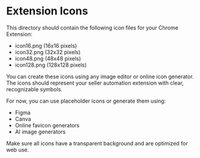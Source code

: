 # Extension Icons

This directory should contain the following icon files for your Chrome Extension:

-  icon16.png (16x16 pixels)
-  icon32.png (32x32 pixels)
-  icon48.png (48x48 pixels)
-  icon128.png (128x128 pixels)

You can create these icons using any image editor or online icon generator.
The icons should represent your seller automation extension with clear, recognizable symbols.

For now, you can use placeholder icons or generate them using:

-  Figma
-  Canva
-  Online favicon generators
-  AI image generators

Make sure all icons have a transparent background and are optimized for web use.
